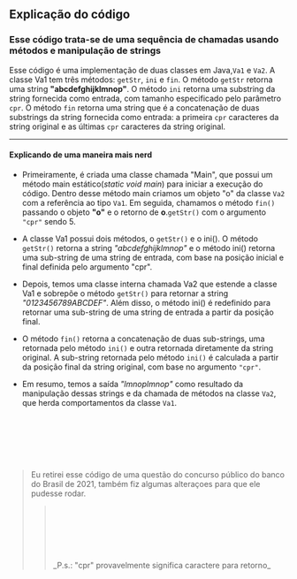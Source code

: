 ## Explicação do código ##

### Esse código trata-se de uma sequência de chamadas usando métodos e manipulação de strings ###


Esse código é uma implementação de duas classes em Java,`Va1` e `Va2`. A classe Va1 tem três métodos: `getStr`, `ini` e `fin`. O método `getStr` retorna uma string **"abcdefghijklmnop"**. O método `ini` retorna uma substring da string fornecida como entrada, com tamanho especificado pelo parâmetro `cpr`. O método `fin` retorna uma string que é a concatenação de duas substrings da string fornecida como entrada: a primeira `cpr` caracteres da string original e as últimas `cpr` caracteres da string original.

<hr/>

#### Explicando de uma maneira mais nerd ####

- Primeiramente, é criada uma classe chamada "Main", que possui um método main estático(_static void main_) para iniciar a execução do código. Dentro desse método main criamos um objeto "o" da classe `Va2` com a referência ao tipo `Va1`. Em seguida, chamamos o método `fin()` passando o objeto **"o"** e o retorno de **o**.`getStr()` com o argumento `"cpr"` sendo 5.

- A classe Va1 possui dois métodos, o `getStr()` e o ini(). O método `getStr()` retorna a string _"abcdefghijklmnop"_ e o método ini() retorna uma sub-string de uma string de entrada, com base na posição inicial e final definida pelo argumento "cpr".

- Depois, temos uma classe interna chamada Va2 que estende a classe Va1 e sobrepõe o método `getStr()` para retornar a string _"0123456789ABCDEF"_. Além disso, o método ini() é redefinido para retornar uma sub-string de uma string de entrada a partir da posição final.

- O método `fin()` retorna a concatenação de duas sub-strings, uma retornada pelo método `ini()` e outra retornada diretamente da string original. A sub-string retornada pelo método `ini()` é calculada a partir da posição final da string original, com base no argumento `"cpr"`.

- Em resumo, temos a saída _"lmnoplmnop"_ como resultado da manipulação dessas strings e da chamada de métodos na classe `Va2`, que herda comportamentos da classe `Va1`.


<br>
<br>
<br>
<br>
<br>
<blockquote>
<p> Eu retirei esse código de uma questão do concurso público do banco do Brasil de 2021, também fiz algumas alteraçoes para que ele pudesse rodar.<p>
<blockquote>

<br>
<br>
<br>
<br>
<br>
<p> _P.s.: "cpr" provavelmente significa caractere para retorno_ <p>